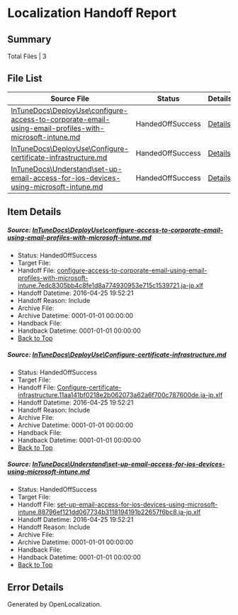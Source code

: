 # <a name='report-top'></a> Localization Handoff Report

## Summary
 Total Files | 3

## File List
 Source File | Status | Details 
 ----------- | ------ | ------- 
 [InTuneDocs\DeployUse\configure-access-to-corporate-email-using-email-profiles-with-microsoft-intune.md](https://github.com/Microsoft/IntuneDocs-pr/blob/faed06e8b44241a0f4f38092a3df4e199438bf1f/InTuneDocs/DeployUse/configure-access-to-corporate-email-using-email-profiles-with-microsoft-intune.md) | HandedOffSuccess | [Details](#e9889f23ec14afc81ab7e636ff23d5528816abdc19)
 [InTuneDocs\DeployUse\Configure-certificate-infrastructure.md](https://github.com/Microsoft/IntuneDocs-pr/blob/faed06e8b44241a0f4f38092a3df4e199438bf1f/InTuneDocs/DeployUse/Configure-certificate-infrastructure.md) | HandedOffSuccess | [Details](#23097f674425c0a9f1278741a05666a656508e6421)
 [InTuneDocs\Understand\set-up-email-access-for-ios-devices-using-microsoft-intune.md](https://github.com/Microsoft/IntuneDocs-pr/blob/679622381af5f81946b4ca0f3968fdc2f05d7b0f/InTuneDocs/Understand/set-up-email-access-for-ios-devices-using-microsoft-intune.md) | HandedOffSuccess | [Details](#b275b0ea111fd6f83400fc5e03bb8b2968deb15c1212)

## Item Details
##### <a name='e9889f23ec14afc81ab7e636ff23d5528816abdc19'></a> Source: [InTuneDocs\DeployUse\configure-access-to-corporate-email-using-email-profiles-with-microsoft-intune.md](https://github.com/Microsoft/IntuneDocs-pr/blob/faed06e8b44241a0f4f38092a3df4e199438bf1f/InTuneDocs/DeployUse/configure-access-to-corporate-email-using-email-profiles-with-microsoft-intune.md)
* Status: HandedOffSuccess
* Target File: 
* Handoff File: [configure-access-to-corporate-email-using-email-profiles-with-microsoft-intune.7edc8305bb4c8fe1d8a774930953e715c1539721.ja-jp.xlf](https://github.com/Microsoft/EM.handoff/blob/d1eb697a7705635603537c505373bc37f16e62ce/ol-handoff/Microsoft/IntuneDocs-pr.ja-jp/master/configure-access-to-corporate-email-using-email-profiles-with-microsoft-intune.7edc8305bb4c8fe1d8a774930953e715c1539721.ja-jp.xlf)
* Handoff Datetime: 2016-04-25 19:52:21
* Handoff Reason: Include
* Archive File: 
* Archive Datetime: 0001-01-01 00:00:00
* Handback File: 
* Handback Datetime: 0001-01-01 00:00:00
* [Back to Top](#report-top)

##### <a name='23097f674425c0a9f1278741a05666a656508e6421'></a> Source: [InTuneDocs\DeployUse\Configure-certificate-infrastructure.md](https://github.com/Microsoft/IntuneDocs-pr/blob/faed06e8b44241a0f4f38092a3df4e199438bf1f/InTuneDocs/DeployUse/Configure-certificate-infrastructure.md)
* Status: HandedOffSuccess
* Target File: 
* Handoff File: [Configure-certificate-infrastructure.11aa141bf0218e2b062073a62a6f700c787600de.ja-jp.xlf](https://github.com/Microsoft/EM.handoff/blob/d1eb697a7705635603537c505373bc37f16e62ce/ol-handoff/Microsoft/IntuneDocs-pr.ja-jp/master/Configure-certificate-infrastructure.11aa141bf0218e2b062073a62a6f700c787600de.ja-jp.xlf)
* Handoff Datetime: 2016-04-25 19:52:21
* Handoff Reason: Include
* Archive File: 
* Archive Datetime: 0001-01-01 00:00:00
* Handback File: 
* Handback Datetime: 0001-01-01 00:00:00
* [Back to Top](#report-top)

##### <a name='b275b0ea111fd6f83400fc5e03bb8b2968deb15c1212'></a> Source: [InTuneDocs\Understand\set-up-email-access-for-ios-devices-using-microsoft-intune.md](https://github.com/Microsoft/IntuneDocs-pr/blob/679622381af5f81946b4ca0f3968fdc2f05d7b0f/InTuneDocs/Understand/set-up-email-access-for-ios-devices-using-microsoft-intune.md)
* Status: HandedOffSuccess
* Target File: 
* Handoff File: [set-up-email-access-for-ios-devices-using-microsoft-intune.88796ef121dd067734b3118194191b22657f6bc8.ja-jp.xlf](https://github.com/Microsoft/EM.handoff/blob/d1eb697a7705635603537c505373bc37f16e62ce/ol-handoff/Microsoft/IntuneDocs-pr.ja-jp/master/set-up-email-access-for-ios-devices-using-microsoft-intune.88796ef121dd067734b3118194191b22657f6bc8.ja-jp.xlf)
* Handoff Datetime: 2016-04-25 19:52:21
* Handoff Reason: Include
* Archive File: 
* Archive Datetime: 0001-01-01 00:00:00
* Handback File: 
* Handback Datetime: 0001-01-01 00:00:00
* [Back to Top](#report-top)


## Error Details

Generated by OpenLocalization.
